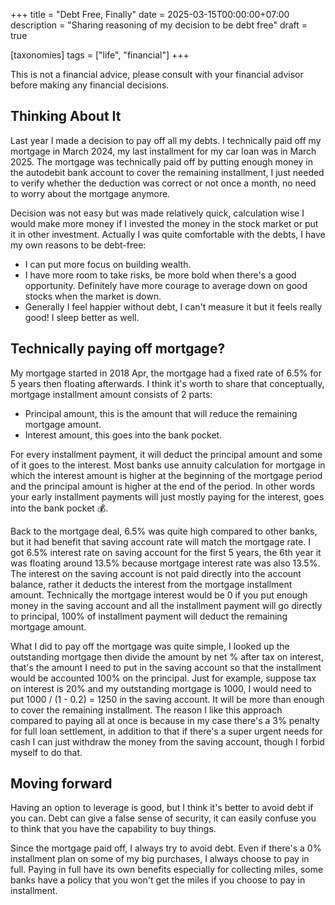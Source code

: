 +++
title = "Debt Free, Finally"
date = 2025-03-15T00:00:00+07:00
description = "Sharing reasoning of my decision to be debt free"
draft = true

[taxonomies]
tags = ["life", "financial"]
+++

This is not a financial advice, please consult with your financial advisor before making any financial decisions.

## Thinking About It
Last year I made a decision to pay off all my debts.
I technically paid off my mortgage in March 2024, my last installment for my car loan was in March 2025.
The mortgage was technically paid off by putting enough money in the autodebit bank account to cover the remaining installment, I just needed to verify
whether the deduction was correct or not once a month, no need to worry about the mortgage anymore.

Decision was not easy but was made relatively quick, calculation wise I would make more money if I invested the money in the stock market or put it in other investment.
Actually I was quite comfortable with the debts, I have my own reasons to be debt-free:
* I can put more focus on building wealth.
* I have more room to take risks, be more bold when there's a good opportunity. Definitely have more courage to average down on good stocks when the market is down.
* Generally I feel happier without debt, I can't measure it but it feels really good! I sleep better as well.


## Technically paying off mortgage?
My mortgage started in 2018 Apr, the mortgage had a fixed rate of 6.5% for 5 years then floating afterwards.
I think it's worth to share that conceptually, mortgage installment amount consists of 2 parts:
* Principal amount, this is the amount that will reduce the remaining mortgage amount.
* Interest amount, this goes into the bank pocket.

For every installment payment, it will deduct the principal amount and some of it goes to the interest.
Most banks use annuity calculation for mortgage in which the interest amount is higher at the beginning of the mortgage period and the principal amount is higher at the end of the period.
In other words your early installment payments will just mostly paying for the interest, goes into the bank pocket 💰.

Back to the mortgage deal, 6.5% was quite high compared to other banks, but it had benefit that saving account rate will match the mortgage rate.
I got 6.5% interest rate on saving account for the first 5 years, the 6th year it was floating around 13.5% because mortgage interest rate was also 13.5%.
The interest on the saving account is not paid directly into the account balance, rather it deducts the interest from the mortgage installment amount.
Technically the mortgage interest would be 0 if you put enough money in the saving account and all the installment payment will go directly to principal, 100% of installment payment will deduct the remaining mortgage amount.


What I did to pay off the mortgage was quite simple, I looked up the outstanding mortgage then divide the amount by net % after tax on interest, that's the amount I need to put in the saving account
so that the installment would be accounted 100% on the principal.
Just for example, suppose tax on interest is 20% and my outstanding mortgage is 1000, I would need to put 1000 / (1 - 0.2) = 1250 in the saving account.
It will be more than enough to cover the remaining installment.
The reason I like this approach compared to paying all at once is because in my case there's a 3% penalty for full loan settlement,
in addition to that if there's a super urgent needs for cash I can just withdraw the money from the saving account, though I forbid myself to do that.


## Moving forward
Having an option to leverage is good, but I think it's better to avoid debt if you can.
Debt can give a false sense of security, it can easily confuse you to think that you have the capability to buy things.

Since the mortgage paid off, I always try to avoid debt. Even if there's a 0% installment plan on some of my big purchases, I always choose to pay in full.
Paying in full have its own benefits especially for collecting miles, some banks have a policy that you won't get the miles if you choose to pay in installment.
